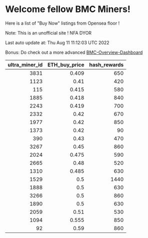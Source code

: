 # Welcome fellow BMC Miners!
Here is a list of "Buy Now" listings from Opensea floor !

Note: This is an unofficial site ! NFA DYOR

Last auto update at: Thu Aug 11 11:12:03 UTC 2022

Bonus: Do check out a more advanced [BMC-Overview-Dashboard](https://dune.com/defifunk/BMC-Overview-Dashboard)


|   ultra_miner_id |   ETH_buy_price |   hash_rewards |
|-----------------:|----------------:|---------------:|
|             3831 |           0.409 |            650 |
|             1123 |           0.41  |            420 |
|              115 |           0.415 |            580 |
|             1885 |           0.418 |            840 |
|             2243 |           0.419 |            700 |
|             2332 |           0.42  |            670 |
|             1977 |           0.42  |            850 |
|             1373 |           0.42  |             90 |
|              390 |           0.43  |            470 |
|             3267 |           0.45  |            860 |
|             2024 |           0.475 |            590 |
|             2665 |           0.48  |            520 |
|             1310 |           0.485 |            630 |
|             1529 |           0.5   |           1440 |
|             1888 |           0.5   |            630 |
|             3266 |           0.5   |            860 |
|             1890 |           0.5   |            630 |
|             2059 |           0.51  |            530 |
|             1094 |           0.555 |            850 |
|               92 |           0.59  |            860 |